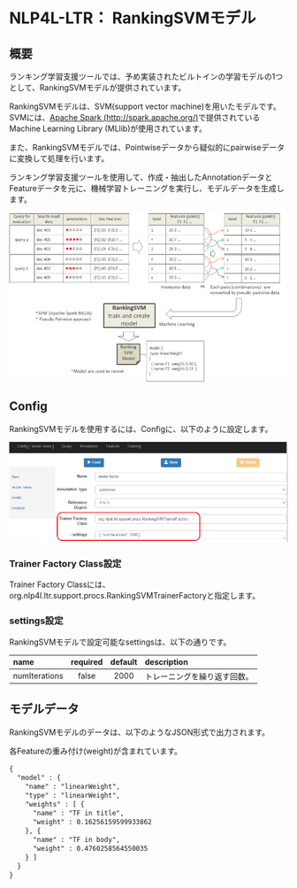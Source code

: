 # NLP4L-LTR： RankingSVMモデル

## 概要

ランキング学習支援ツールでは、予め実装されたビルトインの学習モデルの1つとして、RankingSVMモデルが提供されています。

RankingSVMモデルは、SVM(support vector machine)を用いたモデルです。SVMには、[Apache Spark (http://spark.apache.org/)](http://spark.apache.org/)で提供されているMachine Learning Library (MLlib)が使用されています。

また、RankingSVMモデルでは、Pointwiseデータから疑似的にpairwiseデータに変換して処理を行います。

ランキング学習支援ツールを使用して、作成・抽出したAnnotationデータとFeatureデータを元に、機械学習トレーニングを実行し、モデルデータを生成します。

![rankingsvm](images/ltr_rankingsvm.png)


## Config
RankingSVMモデルを使用するには、Configに、以下のように設定します。


![screenshot_model_prank](images/screenshot_model_rankingsvm.png)

### Trainer Factory Class設定

Trainer Factory Classには、org.nlp4l.ltr.support.procs.RankingSVMTrainerFactoryと指定します。

### settings設定

RankingSVMモデルで設定可能なsettingsは、以下の通りです。

|name|required|default|description|
|:--|:--:|:--:|:--|
|numIterations|false|2000|トレーニングを繰り返す回数。|

## モデルデータ
RankingSVMモデルのデータは、以下のようなJSON形式で出力されます。

各Featureの重み付け(weight)が含まれています。


```
{
  "model" : {
    "name" : "linearWeight",
    "type" : "linearWeight",
    "weights" : [ {
      "name" : "TF in title",
      "weight" : 0.16256159599933862
    }, {
      "name" : "TF in body",
      "weight" : 0.4760258564550035
    } ]
  }
}
```
